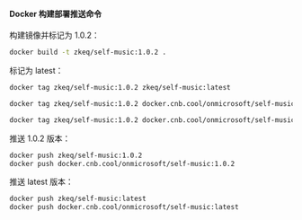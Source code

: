 #### Docker 构建部署推送命令

构建镜像并标记为 1.0.2：

```bash
docker build -t zkeq/self-music:1.0.2 .
```

标记为 latest：

```bash
docker tag zkeq/self-music:1.0.2 zkeq/self-music:latest

docker tag zkeq/self-music:1.0.2 docker.cnb.cool/onmicrosoft/self-music:1.0.2

docker tag zkeq/self-music:1.0.2 docker.cnb.cool/onmicrosoft/self-music:latest
```


推送 1.0.2 版本：

```bash
docker push zkeq/self-music:1.0.2
docker push docker.cnb.cool/onmicrosoft/self-music:1.0.2
```


推送 latest 版本：

```bash
docker push zkeq/self-music:latest
docker push docker.cnb.cool/onmicrosoft/self-music:latest
```
